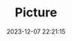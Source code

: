 ---
weight: 1
images:
- /images/edited/81.jpeg
title: Picture
date: 2023-12-07 22:21:15
tags: [luminarneo,work,ilce7m3]
---